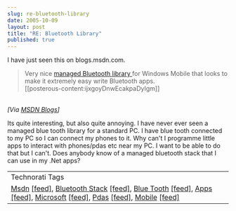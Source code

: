 ```yaml
---
slug: re-bluetooth-library
date: 2005-10-09
layout: post
title: "RE: Bluetooth Library"
published: true
---
```

I have just seen this on blogs.msdn.com.<br /><blockquote>
<p style="MARGIN: 0in 0in 0pt;">Very nice <a href="http://msdn.microsoft.com/embedded/usewinemb/ce/sharedsrccode/west/default.aspx" title="http://msdn.microsoft.com/embedded/usewinemb/ce/sharedsrccode/west/default.aspx">managed Bluetooth library </a>for Windows Mobile that looks to make it extremely easy write Bluetooth apps.</p>
[[posterous-content:ijxgoyDnwEcakpaDyIgm]]
</blockquote><br /><i>[Via <a href="http://blogs.msdn.com/trobbins/archive/2005/10/09/478732.aspx">MSDN Blogs</a>]</i><p />Its quite interesting, but also quite annoying.  I have never ever seen a managed blue tooth library for a standard PC.  I have blue tooth connected to my PC so I can connect my phones to it.  Why can't I programme little apps to interact with phones/pdas etc near my PC.  I want to be able to do that but I can't.  Does anybody know of a managed bluetooth stack that I can use in my .Net apps?<p /><table class="TechnoratiHead TagHeader">
<tr><td>Technorati Tags</td></tr>
<tr class="Technorati"><td>
<a href="http://www.technorati.com/tag/Msdn" class="Tag" rel="tag">Msdn</a> <a href="http://feeds.technorati.com/feed/posts/tag/Msdn" class="Tag">[feed]</a>, <a href="http://www.technorati.com/tag/Bluetooth%20Stack" class="Tag" rel="tag">Bluetooth Stack</a> <a href="http://feeds.technorati.com/feed/posts/tag/Bluetooth%20Stack" class="Tag">[feed]</a>, <a href="http://www.technorati.com/tag/Blue%20Tooth" class="Tag" rel="tag">Blue Tooth</a> <a href="http://feeds.technorati.com/feed/posts/tag/Blue%20Tooth" class="Tag">[feed]</a>, <a href="http://www.technorati.com/tag/Apps" class="Tag" rel="tag">Apps</a> <a href="http://feeds.technorati.com/feed/posts/tag/Apps" class="Tag">[feed]</a>, <a href="http://www.technorati.com/tag/Microsoft" class="Tag" rel="tag">Microsoft</a> <a href="http://feeds.technorati.com/feed/posts/tag/Microsoft" class="Tag">[feed]</a>, <a href="http://www.technorati.com/tag/Pdas" class="Tag" rel="tag">Pdas</a> <a href="http://feeds.technorati.com/feed/posts/tag/Pdas" class="Tag">[feed]</a>, <a href="http://www.technorati.com/tag/Mobile" class="Tag" rel="tag">Mobile</a> <a href="http://feeds.technorati.com/feed/posts/tag/Mobile" class="Tag">[feed]</a>
</td></tr>
</table><div class="blogger-post-footer"><img class="posterous_download_image" src="https://blogger.googleusercontent.com/tracker/8109338-112885676106444394?l=www.kinlan.co.uk%2Findex.html" height="1" alt="" width="1" /></div>

